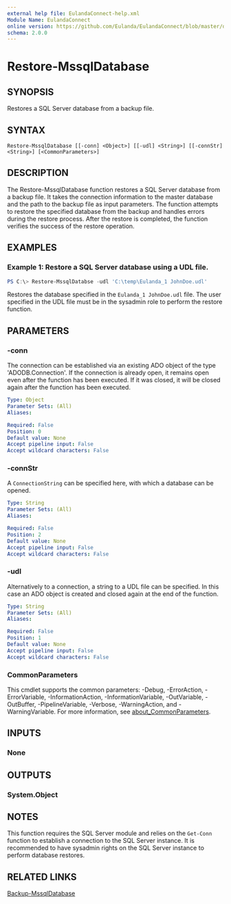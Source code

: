 ```yaml
---
external help file: EulandaConnect-help.xml
Module Name: EulandaConnect
online version: https://github.com/Eulanda/EulandaConnect/blob/master/docs/Restore-MssqlDatabase.md
schema: 2.0.0
---
```


# Restore-MssqlDatabase

## SYNOPSIS
Restores a SQL Server database from a backup file.

## SYNTAX

```
Restore-MssqlDatabase [[-conn] <Object>] [[-udl] <String>] [[-connStr] <String>] [<CommonParameters>]
```

## DESCRIPTION
The Restore-MssqlDatabase function restores a SQL Server database from a backup file. It takes the connection information to the master database and the path to the backup file as input parameters. The function attempts to restore the specified database from the backup and handles errors during the restore process. After the restore is completed, the function verifies the success of the restore operation.

## EXAMPLES

### Example 1: Restore a SQL Server database using a UDL file.
```powershell
PS C:\> Restore-MssqlDatabse -udl 'C:\temp\Eulanda_1 JohnDoe.udl'
```

Restores the database specified in the `Eulanda_1 JohnDoe.udl` file. The user specified in the UDL file must be in the sysadmin role to perform the restore function.

## PARAMETERS

### -conn
The connection can be established via an existing ADO object of the type 'ADODB.Connection'. If the connection is already open, it remains open even after the function has been executed. If it was closed, it will be closed again after the function has been executed.

```yaml
Type: Object
Parameter Sets: (All)
Aliases:

Required: False
Position: 0
Default value: None
Accept pipeline input: False
Accept wildcard characters: False
```

### -connStr
A `ConnectionString` can be specified here, with which a database can be opened.

```yaml
Type: String
Parameter Sets: (All)
Aliases:

Required: False
Position: 2
Default value: None
Accept pipeline input: False
Accept wildcard characters: False
```

### -udl
Alternatively to a connection, a string to a UDL file can be specified. In this case an ADO object is created and closed again at the end of the function.

```yaml
Type: String
Parameter Sets: (All)
Aliases:

Required: False
Position: 1
Default value: None
Accept pipeline input: False
Accept wildcard characters: False
```

### CommonParameters
This cmdlet supports the common parameters: -Debug, -ErrorAction, -ErrorVariable, -InformationAction, -InformationVariable, -OutVariable, -OutBuffer, -PipelineVariable, -Verbose, -WarningAction, and -WarningVariable. For more information, see [about_CommonParameters](http://go.microsoft.com/fwlink/?LinkID=113216).

## INPUTS

### None

## OUTPUTS

### System.Object
## NOTES

This function requires the SQL Server module and relies on the `Get-Conn` function to establish a connection to the SQL Server instance. It is recommended to have sysadmin rights on the SQL Server instance to perform database restores. 

## RELATED LINKS

[Backup-MssqlDatabase](./functions/Backup-MssqlDatabase.md)
